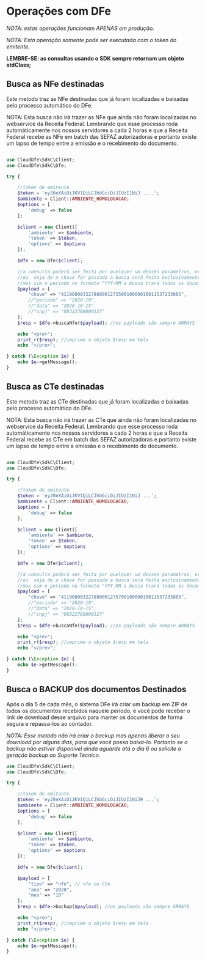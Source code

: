 # Operações com DFe

*NOTA: estas operações funcionam APENAS em produção.*

*NOTA: Esta operação somente pode ser executada com o token do emitente.*

**LEMBRE-SE: as consultas usando o SDK sempre retornam um objeto stdClass;**


## Busca as NFe destinadas

Este metodo traz as NFe destinadas que já foram localizadas e baixadas pelo processo automático do DFe.

NOTA: Esta busca não irá trazer as NFe que ainda não foram localizadas no webservice da Receita Federal. Lembrando que esse processo roda automáticamente nos nossos servidores a cada 2 horas e que a Receita Federal recebe as NFe em batch das SEFAZ autorizadoras e portanto existe um lapso de tempo entre a emissão e o recebimento do documento.

```php

use CloudDfe\SdkC\Client;
use CloudDfe\SdkC\Dfe;

try {

    //token de emitente
    $token = 'eyJ0eXAiOiJKV1QiLCJhbGciOiJIUzI1NiJ ....';
    $ambiente = Client::AMBIENTE_HOMOLOGACAO;
    $options = [
        'debug' => false
    ];

    $client = new Client([
        'ambiente' => $ambiente,
        'token' => $token,
        'options' => $options
    ]);

    $dfe = new Dfe($client);

    //a consulta poderá ser feita por quelquer um desses parametros, ordenados por precedência,
    //ou  seja de a chave for passada a busca será feita exclusivamente pela chave, se a chave não for passada
    //mas sim o periodo no formato "YYY-MM a busca trará todos os documentos desse período e assim por diante
    $payload = [
        "chave" => "41190808322788000127550010000010011537233885",
        //"periodo" => "2020-10",
        //"data" => "2020-10-15",
        //"cnpj" => "08322788000127"
    ];
    $resp = $dfe->buscaNfe($payload); //os payloads são sempre ARRAYS

    echo "<pre>";
    print_r($resp); //imprime o objeto $resp em tela
    echo "</pre>";

} catch (\Exception $e) {
    echo $e->getMessage();
}
```

## Busca as CTe destinadas

Este metodo traz as CTe destinadas que já foram localizadas e baixadas pelo processo automático do DFe.

NOTA: Esta busca não irá trazer as CTe que ainda não foram localizadas no webservice da Receita Federal. Lembrando que esse processo roda automáticamente nos nossos servidores a cada 2 horas e que a Receita Federal recebe as CTe em batch das SEFAZ autorizadoras e portanto existe um lapso de tempo entre a emissão e o recebimento do documento.

```php

use CloudDfe\SdkC\Client;
use CloudDfe\SdkC\Dfe;

try {

    //token de emitente
    $token = 'eyJ0eXAiOiJKV1QiLCJhbGciOiJIUzI1NiJ ...';
    $ambiente = Client::AMBIENTE_HOMOLOGACAO;
    $options = [
        'debug' => false
    ];

    $client = new Client([
        'ambiente' => $ambiente,
        'token' => $token,
        'options' => $options
    ]);

    $dfe = new Dfe($client);

    //a consulta poderá ser feita por quelquer um desses parametros, ordenados por precedência,
    //ou  seja de a chave for passada a busca será feita exclusivamente pela chave, se a chave não for passada
    //mas sim o periodo no formato "YYY-MM a busca trará todos os documentos desse período e assim por diante
    $payload = [
        "chave" => "41190808322788000127570010000010011537233885",
        //"periodo" => "2020-10",
        //"data" => "2020-10-15",
        //"cnpj" => "08322788000127"
    ];
    $resp = $dfe->buscaNfe($payload); //os payloads são sempre ARRAYS

    echo "<pre>";
    print_r($resp); //imprime o objeto $resp em tela
    echo "</pre>";

} catch (\Exception $e) {
    echo $e->getMessage();
}
```

## Busca o BACKUP dos documentos Destinados

Após o dia 5 de cada mês, o sistema DFe irá criar um backup em ZIP de todos os documentos recebidos naquele período, e você pode receber o link de download desse arquivo para manter os documentos de forma segura e repassa-los ao contador.

*NOTA: Esse metodo não irá criar o backup mas apenas liberar o seu download por alguns dias, para que você possa baixa-lo. Portanto se o backup não estiver disponível ainda aguarde atá o dia 6 ou solicite a geração backup ao Suporte Técnico.*

```php
use CloudDfe\SdkC\Client;
use CloudDfe\SdkC\Dfe;

try {

    //token de emitente
    $token = 'eyJ0eXAiOiJKV1QiLCJhbGciOiJIUzI1NiJ9 ...';
    $ambiente = Client::AMBIENTE_HOMOLOGACAO;
    $options = [
        'debug' => false
    ];

    $client = new Client([
        'ambiente' => $ambiente,
        'token' => $token,
        'options' => $options
    ]);

    $dfe = new Dfe($client);

    $payload = [
        "tipo" => "nfe", // nfe ou cte
        "ano" => "2020",
        "mes" => "10"
    ];
    $resp = $dfe->backup($payload); //os payloads são sempre ARRAYS

    echo "<pre>";
    print_r($resp); //imprime o objeto $resp em tela
    echo "</pre>";

} catch (\Exception $e) {
    echo $e->getMessage();
}

```

